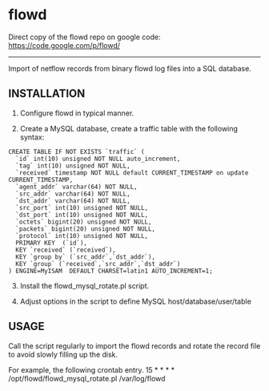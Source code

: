 flowd
=====

Direct copy of the flowd repo on google code:  https://code.google.com/p/flowd/

------
Import of netflow records from binary
flowd log files into a SQL database.

INSTALLATION
------------

1. Configure flowd in typical manner.

2. Create a MySQL database, create a traffic table with the following syntax:
```
CREATE TABLE IF NOT EXISTS `traffic` (
  `id` int(10) unsigned NOT NULL auto_increment,
  `tag` int(10) unsigned NOT NULL,
  `received` timestamp NOT NULL default CURRENT_TIMESTAMP on update CURRENT_TIMESTAMP,
  `agent_addr` varchar(64) NOT NULL,
  `src_addr` varchar(64) NOT NULL,
  `dst_addr` varchar(64) NOT NULL,
  `src_port` int(10) unsigned NOT NULL,
  `dst_port` int(10) unsigned NOT NULL,
  `octets` bigint(20) unsigned NOT NULL,
  `packets` bigint(20) unsigned NOT NULL,
  `protocol` int(10) unsigned NOT NULL,
  PRIMARY KEY  (`id`),
  KEY `received` (`received`),
  KEY `group by` (`src_addr`,`dst_addr`),
  KEY `group` (`received`,`src_addr`,`dst_addr`)
) ENGINE=MyISAM  DEFAULT CHARSET=latin1 AUTO_INCREMENT=1;
```
3. Install the flowd_mysql_rotate.pl script.

4. Adjust options in the script to define MySQL host/database/user/table

USAGE
------

Call the script regularly to import the flowd records and rotate the record file to avoid slowly
filling up the disk.

For example, the following crontab entry.
15 * * * *      /opt/flowd/flowd_mysql_rotate.pl /var/log/flowd
